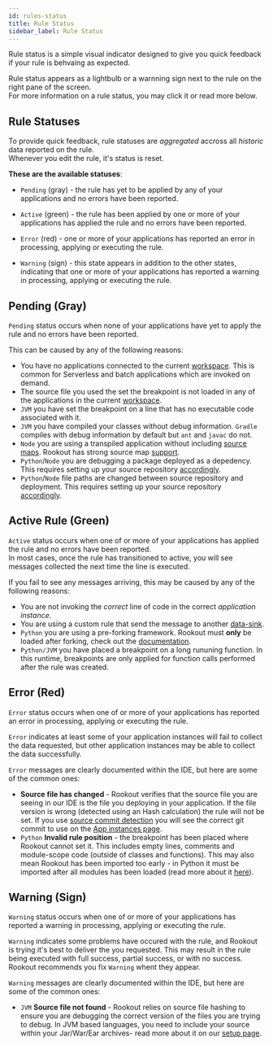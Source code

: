 ```yaml
---
id: rules-status
title: Rule Status
sidebar_label: Rule Status
---
```


Rule status is a simple visual indicator designed to give you quick feedback if your rule is behvaing as expected.  

Rule status appears as a lightbulb or a warnning sign next to the rule on the right pane of the screen.  
For more information on a rule status, you may click it or read more below.

## Rule Statuses

To provide quick feedback, rule statuses are *aggregated* accross all *historic* data reported on the rule.  
Whenever you edit the rule, it's status is reset.

**These are the available statuses**:

- `Pending` (gray) - the rule has yet to be applied by any of your applications and no errors have been reported.
- `Active` (green) - the rule has been applied by one or more of your applications has applied the rule and no errors have been reported.
- `Error` (red) - one or more of your applications has reported an error in processing, applying or executing the rule.

- `Warning` (sign) - this state appears in addition to the other states, indicating that one or more of your applications has reported a warning in processing, applying or executing the rule.

## Pending (Gray)

`Pending` status occurs when none of your applications have yet to apply the rule and no errors have been reported.

This can be caused by any of the following reasons:

- You have no applications connected to the current [workspace](workspaces.md). This is common for Serverless and batch applications which are invoked on demand.
- The source file you used the set the breakpoint is not loaded in any of the applications in the current [workspace](workspaces.md).
- `JVM` you have set the breakpoint on a line that has no executable code associated with it.
- `JVM` you have compiled your classes without debug information. `Gradle` compiles with debug information by default but `ant` and `javac` do not.
- `Node` you are using a transpiled application without including [source maps](https://developer.mozilla.org/en-US/docs/Tools/Debugger/How_to/Use_a_source_map). Rookout has strong source map [support](rooks-setup.md).
- `Python`/`Node` you are debugging a package deployed as a depedency. This requires setting up your source repository [accordingly](source-repos.md#debugging-packages).
- `Python`/`Node` file paths are changed between source repository and deployment. This requires setting up your source repository [accordingly](source-repos.md#source-path-matching).

## Active Rule (Green)

`Active` status occurs when one of or more of your applications has applied the rule and no errors have been reported.  
In most cases, once the rule has transitioned to active, you will see messages collected the next time the line is executed.

If you fail to see any messages arriving, this may be caused by any of the following reasons:

- You are not invoking the *correct* line of code in the correct *application instance*.
- You are using a custom rule that send the message to another [data-sink](rules-integrations.md).
- `Python` you are using a pre-forking framework. Rookout must **only** be loaded after forking, check out the [documentation](rooks-setup.md#pre-forking-servers).
- `Python/JVM` you have placed a breakpoint on a long rununing function. In this runtime, breakpoints are only applied for function calls performed after the rule was created.

## Error (Red)

`Error` status occurs when one of or more of your applications has reported an error in processing, applying or executing the rule.

`Error` indicates at least some of your application instances will fail to collect the data requested, but other application instances may be able to collect the data successfully.

`Error` messages are clearly documented within the IDE, but here are some of the common ones:
- **Source file has changed** - Rookout verifies that the source file you are seeing in our IDE is the file you deploying in your application. If the file version is wrong (detected using an Hash calculation) the rule will not be set. If you use [source commit detection](http://localhost:3000/docs/rooks-setup.html#source-commit-detection) you will see the correct git commit to use on the [App instances page](https://app.rookout.com/app/connectivity/rooks).
- `Python` **Invalid rule position** - the breakpoint has been placed where Rookout cannot set it. This includes empty lines, comments and module-scope code (outside of classes and functions). This may also mean Rookout has been imported too early - in Python it must be imported after all modules has been loaded (read more about it [here](rooks-setup.md)).

## Warning (Sign)

`Warning` status occurs when one of or more of your applications has reported a warning in processing, applying or executing the rule.

`Warning` indicates some problems have occured with the rule, and Rookout is trying it's best to deliver the you requested. This may result in the rule being executed with full success, partial success, or with no success.  
Rookout recommends you fix `Warning` whent they appear.

`Warning` messages are clearly documented within the IDE, but here are some of the common ones:
- `JVM` **Source file not found** - Rookout relies on source file hashing to ensure you are debugging the correct version of the files you are trying to debug. In JVM based languages, you need to include your source within your Jar/War/Ear archives- read more about it on our [setup page](rooks-setup.md).
